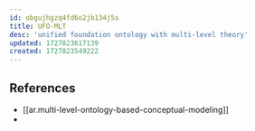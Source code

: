 ```yaml
---
id: obgujhgzq4fd6o2jb134j5s
title: UFO-MLT
desc: 'unified foundation ontology with multi-level theory'
updated: 1727823617139
created: 1727823549222
---
```


## References

- [[ar.multi-level-ontology-based-conceptual-modeling]]
- 